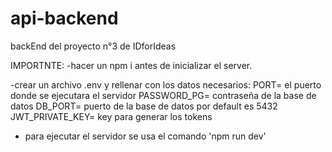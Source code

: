 # api-backend
backEnd del proyecto n°3 de IDforIdeas

IMPORTNTE:
-hacer un npm i antes de inicializar el server.

-crear un archivo .env y rellenar con los datos necesarios:
PORT= el puerto donde se ejecutara el servidor
PASSWORD_PG= contraseña de la base de datos
DB_PORT= puerto de la base de datos por default es 5432
JWT_PRIVATE_KEY= key para generar los tokens

- para ejecutar el servidor se usa el comando 'npm run dev'
